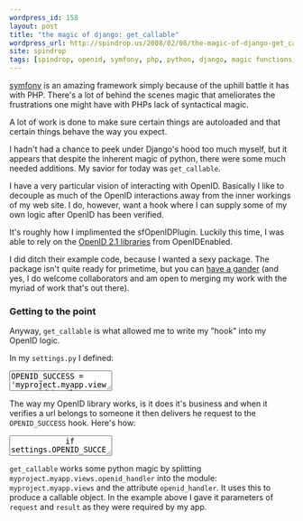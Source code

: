 ```yaml
---
wordpress_id: 158
layout: post
title: "the magic of django: get_callable"
wordpress_url: http://spindrop.us/2008/02/08/the-magic-of-django-get_callable/
site: spindrop
tags: [spindrop, openid, symfony, php, python, django, magic functions, sfopenidplugin]
---
```

[django]: http://djangoproject.com/
[rbu]: http://reviewsby.us/
[symfony]: http://symfony-project.com/


[symfony][] is an amazing framework simply because of the uphill battle it has with PHP.  There's a lot of behind the scenes magic that ameliorates the frustrations one might have with PHPs lack of syntactical magic.

A lot of work is done to make sure certain things are autoloaded and that certain things behave the way you expect.

I hadn't had a chance to peek under Django's hood too much myself, but it appears that despite the inherent magic of python, there were some much needed additions.  My savior for today was `get_callable`.
<!--more-->
I have a very particular vision of interacting with OpenID.  Basically I like to decouple as much of the OpenID interactions away from the inner workings of my web site.  I do, however, want a hook where I can supply some of my own logic after OpenID has been verified.

It's roughly how I implimented the sfOpenIDPlugin.   Luckily this time, I was able to rely on the [OpenID 2.1 libraries](http://www.openidenabled.com/openid/libraries/python/) from OpenIDEnabled.

I did ditch their example code, because I wanted a sexy package.  The package isn't quite ready for primetime, but you can [have a gander](http://svn.spindrop.us/django/trunk/) (and yes, I do welcome collaborators and am open to merging my work with the myriad of work that's out there).

### Getting to the point

Anyway, `get_callable` is what allowed me to write my "hook" into my OpenID logic.

In my `settings.py` I defined:

<div><textarea name="code" class="python">
OPENID_SUCCESS = 'myproject.myapp.views.openid_handler'
</textarea></div>

The way my OpenID library works, is it does it's business and when it verifies a url belongs to someone it then delivers he request to the `OPENID_SUCCESS` hook.  Here's how:

<div><textarea name="code" class="python">
            if settings.OPENID_SUCCESS:
                view = get_callable(settings.OPENID_SUCCESS)
                return view(request, result)
</textarea></div>

`get_callable` works some python magic by splitting `myproject.myapp.views.openid_handler` into the module: `myproject.myapp.views` and the attribute `openid_handler`.  It uses this to produce a callable object.  In the example above I gave it parameters of `request` and `result` as they were required by my app.

